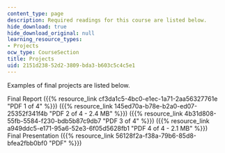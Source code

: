 ```yaml
---
content_type: page
description: Required readings for this course are listed below.
hide_download: true
hide_download_original: null
learning_resource_types:
- Projects
ocw_type: CourseSection
title: Projects
uid: 2151d238-52d2-3809-bda3-b603c5c4c5e1
---
```


Examples of final projects are listed below.

Final Report ({{% resource_link cf3da1c5-4bc0-e1ec-1a71-2aa56327761e "PDF 1 of 4" %}}) ({{% resource_link 145ed70a-b78e-b2a0-ed07-25352f341f4b "PDF 2 of 4 - 2.4 MB" %}}) ({{% resource_link 4b31d808-55fb-5584-f230-bdb5b87c9db7 "PDF 3 of 4" %}}) ({{% resource_link a949ddc5-e171-95a6-52e3-6f05d5628fb1 "PDF 4 of 4 - 2.1 MB" %}})  
Final Presentation ({{% resource_link 56128f2a-f38a-79b6-85d8-bfea2fbb0bf0 "PDF" %}})